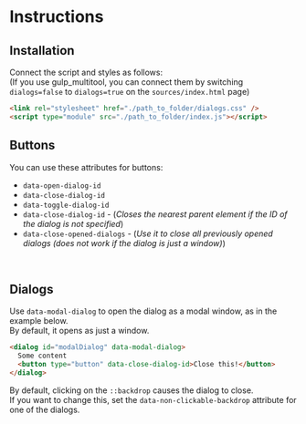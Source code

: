 # Instructions

## Installation

Connect the script and styles as follows: <br>
(If you use gulp_multitool, you can connect them by switching `dialogs=false` to `dialogs=true` on the `sources/index.html` page)

```html
<link rel="stylesheet" href="./path_to_folder/dialogs.css" />
<script type="module" src="./path_to_folder/index.js"></script>
```

## Buttons

You can use these attributes for buttons:

- `data-open-dialog-id`
- `data-close-dialog-id`
- `data-toggle-dialog-id`
- `data-close-dialog-id` - (_Closes the nearest parent element if the ID of the dialog is not specified_)
- `data-close-opened-dialogs` - (_Use it to close all previously opened dialogs (does not work if the dialog is just a window)_)

<br>

## Dialogs

Use `data-modal-dialog` to open the dialog as a modal window, as in the example below. <br>
By default, it opens as just a window.

```html
<dialog id="modalDialog" data-modal-dialog>
  Some content
  <button type="button" data-close-dialog-id>Close this!</button>
</dialog>
```

By default, clicking on the `::backdrop` causes the dialog to close. <br>
If you want to change this, set the `data-non-clickable-backdrop` attribute for one of the dialogs.
